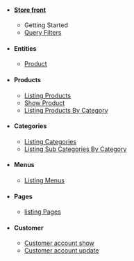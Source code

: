 - #### [Store front](/store-front/index.md) 
  - Getting Started 
  - [Query Filters](/store-front/misc/query-filters.md)
- #### Entities
    - [Product](/store-front/entities/product/product.md)
- #### Products
  - [Listing Products](/store-front/products/index.md)
  - [Show Product](/store-front/products/show.md)
  - [Listing Products By Category](/store-front/products/list_by_category.md)
- #### Categories
  - [Listing Categories](/store-front/categories/index.md)
  - [Listing Sub Categories By Category](/store-front/categories/category_children.md)
- #### Menus
  - [Listing Menus](/store-front/menus/index.md)
- #### Pages
  - [listing Pages](/store-front/pages/index.md)    
- #### Customer
  - [Customer account show](/store-front/customers/show.md)
  - [Customer account update](/store-front/customers/update.md)

